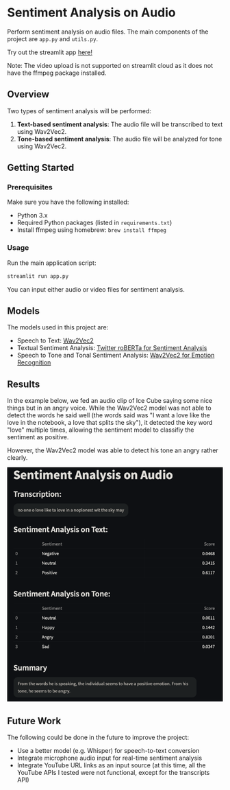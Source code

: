 # Sentiment Analysis on Audio

Perform sentiment analysis on audio files. The main components of the project are `app.py` and `utils.py`.

Try out the streamlit app [here!](https://suniljit-sentiment-analysis-on-audio-app-aztkvt.streamlit.app/)

Note: The video upload is not supported on streamlit cloud as it does not have the ffmpeg package installed. 

## Overview
Two types of sentiment analysis will be performed:
1. **Text-based sentiment analysis**: The audio file will be transcribed to text using Wav2Vec2. 
2. **Tone-based sentiment analysis**: The audio file will be analyzed for tone using Wav2Vec2. 

## Getting Started

### Prerequisites
Make sure you have the following installed:
- Python 3.x
- Required Python packages (listed in `requirements.txt`)
- Install ffmpeg using homebrew: `brew install ffmpeg`

### Usage
Run the main application script:
```sh
streamlit run app.py
```
You can input either audio or video files for sentiment analysis. 

## Models
The models used in this project are:
* Speech to Text: [Wav2Vec2](https://huggingface.co/facebook/wav2vec2-base-960h)
* Textual Sentiment Analysis: [Twitter roBERTa for Sentiment Analysis](https://huggingface.co/cardiffnlp/twitter-roberta-base-sentiment-latest)
* Speech to Tone and Tonal Sentiment Analysis: [Wav2Vec2 for Emotion Recognition](https://huggingface.co/superb/wav2vec2-base-superb-er)

## Results
In the example below, we fed an audio clip of Ice Cube saying some nice things but in an angry voice. While the Wav2Vec2 model was not able to detect the words he said well (the words said was "I want a love like the love in the notebook, a love that splits the sky"), it detected the key word "love" multiple times, allowing the sentiment model to classifiy the sentiment as positive. <br>

However, the Wav2Vec2 model was able to detect his tone an angry rather clearly. 

![Sentiment Analysis on Ice Cube saying nice things but in an angry voice](images/output_example.png)

## Future Work
The following could be done in the future to improve the project:
* Use a better model (e.g. Whisper) for speech-to-text conversion
* Integrate microphone audio input for real-time sentiment analysis
* Integrate YouTube URL links as an input source (at this time, all the YouTube APIs I tested were not functional, except for the transcripts API)